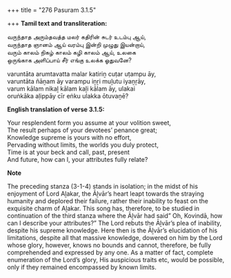+++
title = "276 Pasuram 3.1.5"

+++
**Tamil text and transliteration:**

வருந்தாத அரும்தவத்த மலர் கதிரின் சுடர் உடம்பு ஆய்,  
வருந்தாத ஞானம் ஆய் வரம்பு இன்றி முழுது இயன்றாய்,  
வரும் காலம் நிகழ் காலம் கழி காலம் ஆய், உலகை  
ஒருங்காக அளிப்பாய் சீர் எங்கு உலக்க ஓதுவனே?

varuntāta arumtavatta malar katiriṉ cuṭar uṭampu āy,  
varuntāta ñāṉam āy varampu iṉṟi muḻutu iyaṉṟāy,  
varum kālam nikaḻ kālam kaḻi kālam āy, ulakai  
oruṅkāka aḷippāy cīr eṅku ulakka ōtuvaṉē?

**English translation of verse 3.1.5:**

Your resplendent form you assume at your volition sweet,  
The result perhaps of your devotees’ penance great;  
Knowledge supreme is yours with no effort,  
Pervading without limits, the worlds you duly protect,  
Time is at your beck and call, past, present  
And future, how can I, your attributes fully relate?

**Note**

The preceding stanza (3-1-4) stands in isolation; in the midst of his enjoyment of Lord Aḻakar, the Āḻvār’s heart leapt towards the straying humanity and deplored their failure, rather their inability to feast on the exquisite charm of Aḻakar. This song has, therefore, to be studied in continuation of the third stanza where the Āḻvār had said” Oh, Kovindā, how can I describe your attributes?” The Lord rebuts the Āḻvār’s plea of inability, despite his supreme knowledge. Here then is the Āḻvār’s elucidation of his limitations, despite all that massive knowledge, dowered on him by the Lord whose glory, however, knows no bounds and cannot, therefore, be fully comprehended and expressed by any one. As a matter of fact, complete enumeration of the Lord’s glory, His auspicious traits etc, would be possible, only if they remained encompassed by known limits.


